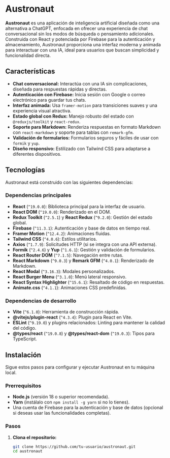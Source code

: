 # Austronaut

**Austronaut** es una aplicación de inteligencia artificial diseñada como una alternativa a ChatGPT, enfocada en ofrecer una experiencia de chat conversacional sin los modos de búsqueda o pensamiento adicionales. Construida con React y potenciada por Firebase para la autenticación y almacenamiento, Austronaut proporciona una interfaz moderna y animada para interactuar con una IA, ideal para usuarios que buscan simplicidad y funcionalidad directa.

## Características

- **Chat conversacional:** Interactúa con una IA sin complicaciones, diseñada para respuestas rápidas y directas.
- **Autenticación con Firebase:** Inicia sesión con Google o correo electrónico para guardar tus chats.
- **Interfaz animada:** Usa `framer-motion` para transiciones suaves y una experiencia visual atractiva.
- **Estado global con Redux:** Manejo robusto del estado con `@reduxjs/toolkit` y `react-redux`.
- **Soporte para Markdown:** Renderiza respuestas en formato Markdown con `react-markdown` y soporte para tablas con `remark-gfm`.
- **Validación de formularios:** Formularios seguros y fáciles de usar con `formik` y `yup`.
- **Diseño responsivo:** Estilizado con Tailwind CSS para adaptarse a diferentes dispositivos.

## Tecnologías

Austronaut está construido con las siguientes dependencias:

### Dependencias principales

- **React** (`^19.0.0`): Biblioteca principal para la interfaz de usuario.
- **React DOM** (`^19.0.0`): Renderizado en el DOM.
- **Redux Toolkit** (`^2.5.1`) y **React Redux** (`^9.2.0`): Gestión del estado global.
- **Firebase** (`^11.3.1`): Autenticación y base de datos en tiempo real.
- **Framer Motion** (`^12.4.2`): Animaciones fluidas.
- **Tailwind CSS** (`^4.0.6`): Estilos utilitarios.
- **Axios** (`^1.7.9`): Solicitudes HTTP (si se integra con una API externa).
- **Formik** (`^2.4.6`) y **Yup** (`^1.6.1`): Gestión y validación de formularios.
- **React Router DOM** (`^7.1.5`): Navegación entre rutas.
- **React Markdown** (`^9.0.3`) y **Remark GFM** (`^4.0.1`): Renderizado de Markdown.
- **React Modal** (`^3.16.3`): Modales personalizados.
- **React Burger Menu** (`^3.1.0`): Menú lateral responsivo.
- **React Syntax Highlighter** (`^15.6.1`): Resaltado de código en respuestas.
- **Animate.css** (`^4.1.1`): Animaciones CSS predefinidas.

### Dependencias de desarrollo

- **Vite** (`^6.1.0`): Herramienta de construcción rápida.
- **@vitejs/plugin-react** (`^4.3.4`): Plugin para React en Vite.
- **ESLint** (`^9.19.0`) y plugins relacionados: Linting para mantener la calidad del código.
- **@types/react** (`^19.0.8`) y **@types/react-dom** (`^19.0.3`): Tipos para TypeScript.

## Instalación

Sigue estos pasos para configurar y ejecutar Austronaut en tu máquina local.

### Prerrequisitos

- **Node.js** (versión 18 o superior recomendada).
- **Yarn** (instálalo con `npm install -g yarn` si no lo tienes).
- Una cuenta de Firebase para la autenticación y base de datos (opcional si deseas usar las funcionalidades completas).

### Pasos

1. **Clona el repositorio:**

   ```bash
   git clone https://github.com/tu-usuario/austronaut.git
   cd austronaut